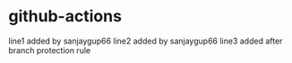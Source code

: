 # github-actions
line1 added by sanjaygup66
line2 added by sanjaygup66
line3 added after branch protection rule
